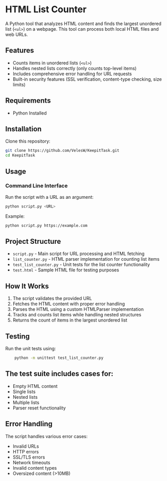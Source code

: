 # HTML List Counter

A Python tool that analyzes HTML content and finds the largest unordered list (`<ul>`) on a webpage. This tool can process both local HTML files and web URLs.

## Features

- Counts items in unordered lists (`<ul>`)
- Handles nested lists correctly (only counts top-level items)
- Includes comprehensive error handling for URL requests
- Built-in security features (SSL verification, content-type checking, size limits)

## Requirements

- Python Installed

## Installation

Clone this repository: 

```bash
git clone https://github.com/VelesW/KeepitTask.git
cd KeepitTask
```


## Usage

### Command Line Interface

Run the script with a URL as an argument:

```bash
python script.py <URL>
```

Example:
```bash
python script.py https://example.com
```



## Project Structure

- `script.py` - Main script for URL processing and HTML fetching
- `list_counter.py` - HTML parser implementation for counting list items
- `test_list_counter.py` - Unit tests for the list counter functionality
- `test.html` - Sample HTML file for testing purposes

## How It Works

1. The script validates the provided URL
2. Fetches the HTML content with proper error handling
3. Parses the HTML using a custom HTMLParser implementation
4. Tracks and counts list items while handling nested structures
5. Returns the count of items in the largest unordered list

## Testing

Run the unit tests using:

```bash
    python -m unittest test_list_counter.py
```

## The test suite includes cases for:
- Empty HTML content
- Single lists
- Nested lists
- Multiple lists
- Parser reset functionality

## Error Handling

The script handles various error cases:
- Invalid URLs
- HTTP errors
- SSL/TLS errors
- Network timeouts
- Invalid content types
- Oversized content (>10MB)
